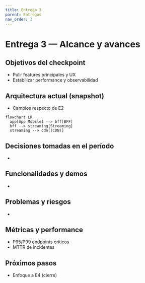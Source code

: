 ```yaml
---
title: Entrega 3
parent: Entregas
nav_order: 3
---
```


# Entrega 3 — Alcance y avances

## Objetivos del checkpoint

- Pulir features principales y UX
- Estabilizar performance y observabilidad

## Arquitectura actual (snapshot)

- Cambios respecto de E2

```mermaid
flowchart LR
  app[App Mobile] --> bff[BFF]
  bff --> streaming[Streaming]
  streaming --> cdn[(CDN)]
```

## Decisiones tomadas en el período

- <ADR nuevas>

## Funcionalidades y demos

- <detalle>

## Problemas y riesgos

- <detalle>

## Métricas y performance

- P95/P99 endpoints críticos
- MTTR de incidentes

## Próximos pasos

- Enfoque a E4 (cierre)

